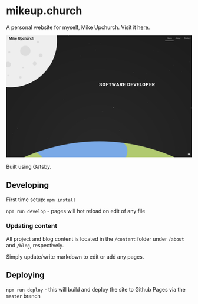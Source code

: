 # mikeup.church

A personal website for myself, Mike Upchurch. Visit it [here](http://wwwmikeup.church).

![The space-themed homepage of mikeup.church.](./content/about/mikeup.church/mikeup-home.png)

Built using Gatsby.

## Developing

First time setup: `npm install`

`npm run develop` - pages will hot reload on edit of any file

### Updating content

All project and blog content is located in the `/content` folder under `/about` and `/blog`, respectively.

Simply update/write markdown to edit or add any pages.

## Deploying

`npm run deploy` - this will build and deploy the site to Github Pages via the `master` branch